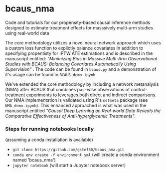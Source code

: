 # bcaus_nma
Code and tutorials for our propensity-based causal inference methods designed to estimate treatment effects for masssively multi-arm studies using real-world data

The core methodology utilizes a novel neural network approach which uses a custom loss function to explictly balance covariates in addition to specifying propentisty for IPTW ATE estimations and is described in the manuscript entitled: *"Minimizing Bias in Massive Multi-Arm Observational Studies with BCAUS: Balancing Covariates Automatically Using Supervision"* . The code can be found in `bcaus.py` and a demonstration of it's usage can be found in `BCAUS_demo.ipynb`
 
We've extended the core methodology by including a network metanalysis (NMA) after BCAUS that combines pair-wise observations of control-treatment experiments to leverages both direct and indirect comparisons. Our NMA implementation is validated using R's `netmeta` package (see `NMA_demo.ipynb`). This enhanced approached is what was used in the manuscript entitled *"Causal Deep Learning on Real-world Data Reveals the Comparative Effectiveness of Anti-hyperglycemic Treatments"*.

### Steps for running notebooks locally 
(assuming a conda installation is available)
- `git clone https://github.com/gstef80/bcaus_nma.git`
- `conda env create -f environment.yml` (will create a conda environment named 'bcaus_nma')
- `jupyter notebook` (will start a Jupyter notebook server)

 


